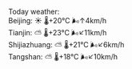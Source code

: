 Today weather:  
Beijing: ☀️   🌡️+20°C 🌬️↑4km/h  
Tianjin: ⛅️  🌡️+23°C 🌬️↙11km/h  
Shijiazhuang: ⛅️  🌡️+21°C 🌬️↙6km/h  
Tangshan: ⛅️  🌡️+18°C 🌬️↙10km/h  
